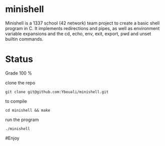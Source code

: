 # minishell 

Minishell is a 1337 school (42 network) team project to create a basic shell program in C. It implements redirections and pipes, as well as environment variable expansions and the cd, echo, env, exit, export, pwd and unset builtin commands.

# Status 
Grade 100 %

clone the repo
```
git clone git@github.com:Ybouali/minishell.git
``` 
to compile

```
cd minishell && make
```
 
run the program

```
./minishell
```

#Enjoy
